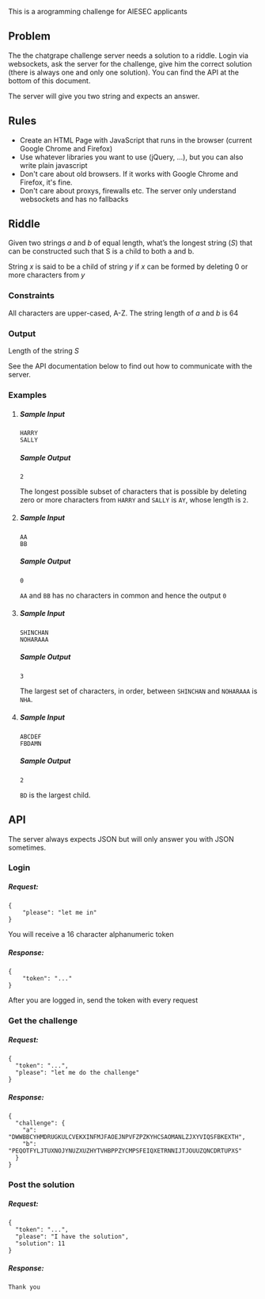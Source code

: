 This is a arogramming challenge for AIESEC applicants

## Problem ##

The the chatgrape challenge server needs a solution to a riddle. Login via websockets, ask the server for the challenge, give him the correct solution (there is always one and only one solution). You can find the API at the bottom of this document.

The server will give you two string and expects an answer.

## Rules ##

* Create an HTML Page with JavaScript that runs in the browser (current Google Chrome and Firefox)
* Use whatever libraries you want to use (jQuery, ...), but you can also write plain javascript
* Don't care about old browsers. If it works with Google Chrome and Firefox, it's fine.
* Don't care about proxys, firewalls etc. The server only understand websockets and has no fallbacks

## Riddle ##

Given two strings *a* and *b* of equal length, what’s the longest string (*S*) that can be constructed such that S is a child to both a and b.

String *x* is said to be a child of string *y* if *x* can be formed by deleting 0 or more characters from *y*

### Constraints ###

All characters are upper-cased, A-Z. The string length of *a* and *b* is 64

### Output ###

Length of the string *S*

See the API documentation below to find out how to communicate with the server.

### Examples ###

1. ##### Sample Input #####
    
    ```
    HARRY
    SALLY
    ```

    ##### Sample Output #####
    
    ```
    2
    ```
    
    The longest possible subset of characters that is possible by deleting zero or more characters from `HARRY` and `SALLY` is `AY`, whose length is `2`.

1. ##### Sample Input #####
    
    ```
    AA
    BB
    ```

    ##### Sample Output #####
    
    ```
    0
    ```
    `AA` and `BB` has no characters in common and hence the output `0`

1. ##### Sample Input #####
    
    ```
    SHINCHAN
    NOHARAAA
    ```

    ##### Sample Output #####
    
    ```
    3
    ```
    
    The largest set of characters, in order, between `SHINCHAN` and `NOHARAAA` is `NHA`.


1. ##### Sample Input #####
    
    ```
    ABCDEF
    FBDAMN
    ```

    ##### Sample Output #####
    
    ```
    2
    ```
    
    `BD` is the largest child.


## API ##

The server always expects JSON but will only answer you with JSON sometimes.

### Login ###

##### Request: ##### 

```
{
    "please": "let me in"
}
```

You will receive a 16 character alphanumeric token

##### Response: #####
```
{
    "token": "..."
} 
```

After you are logged in, send the token with every request

### Get the challenge ###

##### Request: #####
```
{
  "token": "...",
  "please": "let me do the challenge"
}
```

##### Response: #####
```
{
  "challenge": {
    "a": "DWWBBCYHMDRUGKULCVEKXINFMJFAOEJNPVFZPZKYHCSAOMANLZJXYVIQSFBKEXTH",
    "b": "PEQOTFYLJTUXNOJYNUZXUZHYTVHBPPZYCMPSFEIQXETRNNIJTJOUUZQNCDRTUPXS"
  }
}
```

### Post the solution ###

##### Request: #####
```
{
  "token": "...",
  "please": "I have the solution",
  "solution": 11
}
```

##### Response: #####
```
Thank you
```
